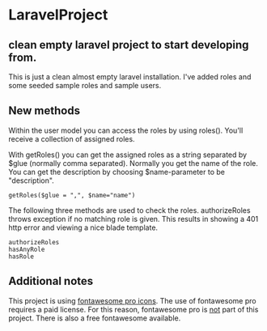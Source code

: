 # LaravelProject
## clean empty laravel project to start developing from.

This is just a clean almost empty laravel installation. I've added roles and some seeded sample roles and sample users.

## New methods
Within the user model you can access the roles by using roles(). You'll receive a collection of assigned roles.

With getRoles() you can get the assigned roles as a string separated by $glue (normally comma separated). Normally you get the name of the role. You can get the description by choosing $name-parameter to be "description".
```
getRoles($glue = ",", $name="name")
```

The following three methods are used to check the roles. authorizeRoles throws exception if no matching role is given. This results in showing a 401 http error and viewing a nice blade template.
```
authorizeRoles
hasAnyRole
hasRole
```

## Additional notes
This project is using [fontawesome pro icons](https://fontawesome.com/pro). The use of fontawesome pro requires a paid license. For this reason, fontawesome pro is <u>not</u> part of this project. There is also a free fontawesome available. 